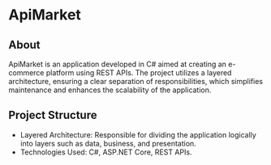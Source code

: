 # ApiMarket
## About
ApiMarket is an application developed in C# aimed at creating an e-commerce platform using REST APIs. The project utilizes a layered architecture, ensuring a clear separation of responsibilities, which simplifies maintenance and enhances the scalability of the application.

## Project Structure
- Layered Architecture: Responsible for dividing the application logically into layers such as data, business, and presentation.
- Technologies Used: C#, ASP.NET Core, REST APIs.
